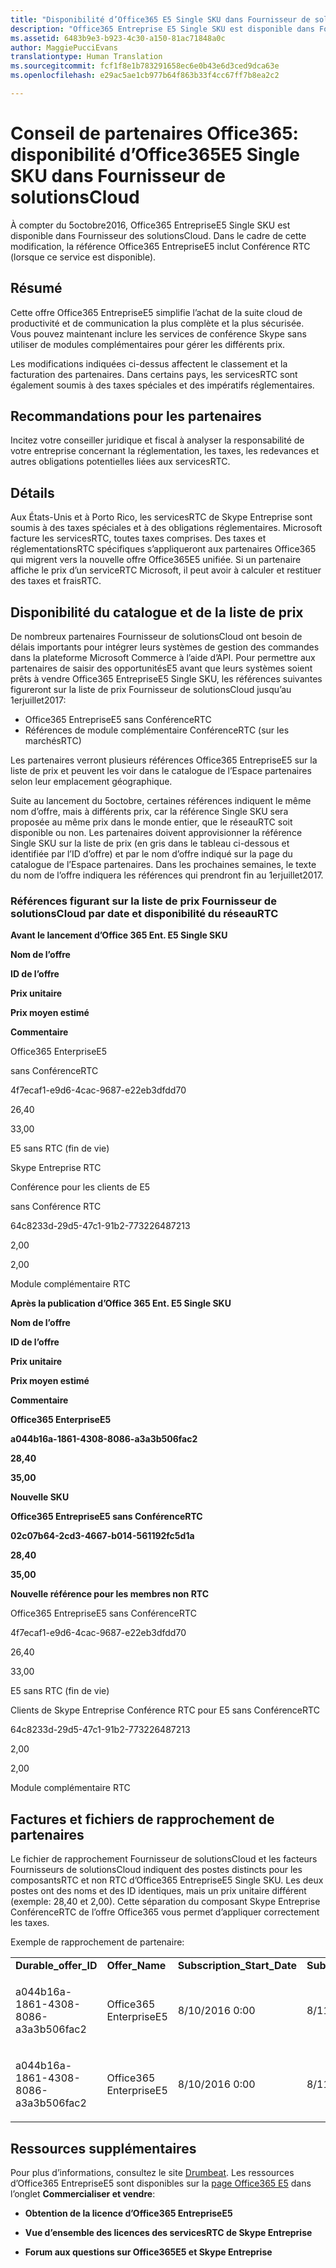 ```yaml
---
title: "Disponibilité d’Office365 E5 Single SKU dans Fournisseur de solutionsCloud | Espace partenaires"
description: "Office365 Entreprise E5 Single SKU est disponible dans Fournisseur de solutionsCloud et inclut Conférence RTC."
ms.assetid: 6483b9e3-b923-4c30-a150-81ac71848a0c
author: MaggiePucciEvans
translationtype: Human Translation
ms.sourcegitcommit: fcf1f8e1b783291658ec6e0b43e6d3ced9dca63e
ms.openlocfilehash: e29ac5ae1cb977b64f863b33f4cc67ff7b8ea2c2

---
```


# Conseil de partenaires Office365: disponibilité d’Office365E5 Single SKU dans Fournisseur de solutionsCloud


À compter du 5octobre2016, Office365 EntrepriseE5 Single SKU est disponible dans Fournisseur des solutionsCloud. Dans le cadre de cette modification, la référence Office365 EntrepriseE5 inclut Conférence RTC (lorsque ce service est disponible).

## Résumé


Cette offre Office365 EntrepriseE5 simplifie l’achat de la suite cloud de productivité et de communication la plus complète et la plus sécurisée. Vous pouvez maintenant inclure les services de conférence Skype sans utiliser de modules complémentaires pour gérer les différents prix.

Les modifications indiquées ci-dessus affectent le classement et la facturation des partenaires. Dans certains pays, les servicesRTC sont également soumis à des taxes spéciales et des impératifs réglementaires.

## Recommandations pour les partenaires


Incitez votre conseiller juridique et fiscal à analyser la responsabilité de votre entreprise concernant la réglementation, les taxes, les redevances et autres obligations potentielles liées aux servicesRTC.

## Détails


Aux États-Unis et à Porto Rico, les servicesRTC de Skype Entreprise sont soumis à des taxes spéciales et à des obligations réglementaires. Microsoft facture les servicesRTC, toutes taxes comprises. Des taxes et réglementationsRTC spécifiques s’appliqueront aux partenaires Office365 qui migrent vers la nouvelle offre Office365E5 unifiée. Si un partenaire affiche le prix d’un serviceRTC Microsoft, il peut avoir à calculer et restituer des taxes et fraisRTC.

## Disponibilité du catalogue et de la liste de prix


De nombreux partenaires Fournisseur de solutionsCloud ont besoin de délais importants pour intégrer leurs systèmes de gestion des commandes dans la plateforme Microsoft Commerce à l’aide d’API. Pour permettre aux partenaires de saisir des opportunitésE5 avant que leurs systèmes soient prêts à vendre Office365 EntrepriseE5 Single SKU, les références suivantes figureront sur la liste de prix Fournisseur de solutionsCloud jusqu’au 1erjuillet2017:

-   Office365 EntrepriseE5 sans ConférenceRTC
-   Références de module complémentaire ConférenceRTC (sur les marchésRTC)

Les partenaires verront plusieurs références Office365 EntrepriseE5 sur la liste de prix et peuvent les voir dans le catalogue de l’Espace partenaires selon leur emplacement géographique.

Suite au lancement du 5octobre, certaines références indiquent le même nom d’offre, mais à différents prix, car la référence Single SKU sera proposée au même prix dans le monde entier, que le réseauRTC soit disponible ou non. Les partenaires doivent approvisionner la référence Single SKU sur la liste de prix (en gris dans le tableau ci-dessous et identifiée par l’ID d’offre) et par le nom d’offre indiqué sur la page du catalogue de l’Espace partenaires. Dans les prochaines semaines, le texte du nom de l’offre indiquera les références qui prendront fin au 1erjuillet2017.

### Références figurant sur la liste de prix Fournisseur de solutionsCloud par date et disponibilité du réseauRTC

**Avant le lancement d’Office 365 Ent. E5 Single SKU**

**Nom de l’offre**

**ID de l’offre**

**Prix unitaire**

**Prix moyen estimé**

**Commentaire**

Office365 EnterpriseE5

sans ConférenceRTC

4f7ecaf1-e9d6-4cac-9687-e22eb3dfdd70

26,40

33,00

E5 sans RTC (fin de vie)

Skype Entreprise RTC

Conférence pour les clients de E5

 sans Conférence RTC

64c8233d-29d5-47c1-91b2-773226487213

2,00

2,00

Module complémentaire RTC

 

**Après la publication d’Office 365 Ent. E5 Single SKU**

**Nom de l’offre**

**ID de l’offre**

**Prix unitaire**

**Prix moyen estimé**

**Commentaire**

**Office365 EnterpriseE5**

**a044b16a-1861-4308-8086-a3a3b506fac2**

**28,40**

**35,00**

**Nouvelle SKU**

**Office365 EntrepriseE5 sans ConférenceRTC**

**02c07b64-2cd3-4667-b014-561192fc5d1a**

**28,40**

**35,00**

**Nouvelle référence pour les membres non RTC**

Office365 EntrepriseE5 sans ConférenceRTC

4f7ecaf1-e9d6-4cac-9687-e22eb3dfdd70

26,40

33,00

E5 sans RTC (fin de vie)

Clients de Skype Entreprise Conférence RTC pour E5 sans ConférenceRTC

64c8233d-29d5-47c1-91b2-773226487213

2,00

2,00

Module complémentaire RTC

 

## <a href="" id="invoices-and-partner-reconciliation-files-"></a>Factures et fichiers de rapprochement de partenaires


Le fichier de rapprochement Fournisseur de solutionsCloud et les facteurs Fournisseurs de solutionsCloud indiquent des postes distincts pour les composantsRTC et non RTC d’Office365 EntrepriseE5 Single SKU. Les deux postes ont des noms et des ID identiques, mais un prix unitaire différent (exemple: 28,40 et 2,00). Cette séparation du composant Skype Entreprise ConférenceRTC de l’offre Office365 vous permet d’appliquer correctement les taxes.

Exemple de rapprochement de partenaire:

<table>
<colgroup>
<col width="12%" />
<col width="12%" />
<col width="12%" />
<col width="12%" />
<col width="12%" />
<col width="12%" />
<col width="12%" />
<col width="12%" />
</colgroup>
<tbody>
<tr class="odd">
<td><strong>Durable_offer_ID</strong></td>
<td><strong>Offer_Name</strong></td>
<td><strong>Subscription_Start_Date</strong></td>
<td><strong>Subscription_End_Date</strong></td>
<td><strong>Charge_Start_Date</strong></td>
<td><strong>Charge_End_Date</strong></td>
<td><strong>Charge_Type</strong></td>
<td><strong>Unit_Price</strong></td>
</tr>
<tr class="even">
<td><p>a044b16a-1861-4308-8086-a3a3b506fac2</p></td>
<td><p>Office365 EnterpriseE5</p></td>
<td><p>8/10/2016 0:00</p></td>
<td><p>8/11/2016 0:00</p></td>
<td><p>8/11/2016 0:00</p></td>
<td><p>9/10/2016 0:00</p></td>
<td><p>Frais de cycle</p></td>
<td><p>28,40</p></td>
</tr>
<tr class="odd">
<td><p>a044b16a-1861-4308-8086-a3a3b506fac2</p></td>
<td><p>Office365 EnterpriseE5</p></td>
<td><p>8/10/2016 0:00</p></td>
<td><p>8/11/2016 0:00</p></td>
<td><p>8/11/2016 0:00</p></td>
<td><p>9/10/2016 0:00</p></td>
<td><p>Frais de cycle</p></td>
<td><p>2,00</p></td>
</tr>
</tbody>
</table>

 

## Ressources supplémentaires


Pour plus d’informations, consultez le site [Drumbeat](https://drumbeat.office.com/Pages/home2016.aspx). Les ressources d’Office365 EntrepriseE5 sont disponibles sur la [page Office365 E5](https://drumbeat.office.com/partner/pages/e5.aspx) dans l’onglet **Commercialiser et vendre**:

-   **Obtention de la licence d’Office365 EntrepriseE5**

-   **Vue d’ensemble des licences des servicesRTC de Skype Entreprise**

-   **Forum aux questions sur Office365E5 et Skype Entreprise**

 

 






<!--HONumber=Nov16_HO4-->


